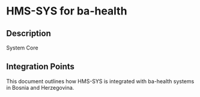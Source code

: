 # HMS-SYS for ba-health

## Description

System Core

## Integration Points

This document outlines how HMS-SYS is integrated with ba-health systems in Bosnia and Herzegovina.
